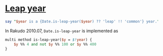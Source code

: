 [1]: http://rosettacode.org/wiki/Leap_year

# [Leap year][1]

```perl
say "$year is a {Date.is-leap-year($year) ?? 'leap' !! 'common'} year."
```


In Rakudo 2010.07, `Date.is-leap-year` is implemented as

```perl
multi method is-leap-year($y = $!year) {
    $y %% 4 and not $y %% 100 or $y %% 400
}
```